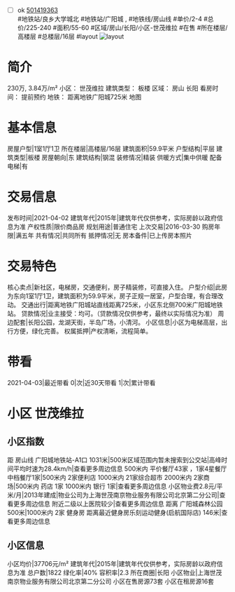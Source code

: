 - [ ] ok [501419363](https://bj.5i5j.com/ershoufang/501419363.html)  
 #地铁站/良乡大学城北 #地铁站/广阳城 ,  #地铁线/房山线
#单价/2-4 #总价/225-240 #面积/55-60   #区域/房山/长阳/小区-世茂维拉 #在售 #所在楼层/高楼层 #总楼层/16层 #layout 
![layout](http://image2a.5i5j.com/scm/HOUSE_CUSTOMER/86ad2e361ce54f6880d9039cb543f09a.jpg_P5.jpg) 
# 简介 
 230万,  3.84万/m² 
小区： 世茂维拉
建筑类型： 板楼
区域： 房山 长阳
看房时间： 提前预约
地铁： 距离地铁广阳城725米 地图
# 基本信息 
 房屋户型|1室1厅1卫
所在楼层|高楼层/16层
建筑面积|59.9平米
户型结构|平层
建筑类型|板楼
房屋朝向|东
建筑结构|钢混
装修情况|精装
供暖方式|集中供暖
配备电梯|有
# 交易信息 
 发布时间|2021-04-02
建筑年代|2015年|建筑年代仅供参考，实际房龄以政府信息为准
产权性质|限价商品房
规划用途|普通住宅
上次交易|2016-03-30
购房年限|满五年
共有情况|共同所有
抵押情况|无
房本备件|已上传房本照片
# 交易特色 
 核心卖点|新社区，电梯房，交通便利，房子精装修，可直接入住。
户型介绍|此房为东向1室1厅1卫，建筑面积为59.9平米，房子正规一居室，户型合理，有合理改动。
交通出行|距离地铁广阳城站直线距离725米，小区东北侧700米广阳城地铁站。
贷款情况|业主接受：均可。（贷款情况仅供参考，最终以实际情况为准）
周边配套|长阳公园，龙湖天街，半岛广场，小清河。
小区信息|小区为电梯高层，出行方便，绿化完善。
权属抵押|产权清晰，流程简单。
# 带看 
 2021-04-03|最近带看	 0|次|近30天带看	 1|次|累计带看
# 小区 世茂维拉
## 小区指数 
 距 房山线 广阳城地铁站-A1口 1031米|500米区域范围内暂未搜索到公交站|高峰时间平均时速为28.4km/h|查看更多周边信息
500米内 平价餐厅43家 ，1家4星餐厅
中档餐厅1家|500米内 2家便利店
1000米内 21家综合超市
2000米内 2家商场|500米内 药店 1家
1000米内 银行 1家|查看更多周边信息
小区物业费2.8元/平米/月|2013年建成|物业公司为上海世茂南京物业服务有限公司北京第二分公司|查看更多周边信息
附近二级以上医院较少|查看更多周边信息
距离 广阳城森林公园 500米|1000米内 2家 健身房
距离最近健身房乐刻运动健身(启航国际店) 146米|查看更多周边信息
## 小区信息 
 小区均价|37706元/m²
建筑年代|2015年|建筑年代仅供参考，实际房龄以政府信息为准
总户数|1822
绿化率|40%
容积率|2.3
所在商圈|长阳
小区物业|上海世茂南京物业服务有限公司北京第二分公司
小区在售房源73套
小区在租房源16套
